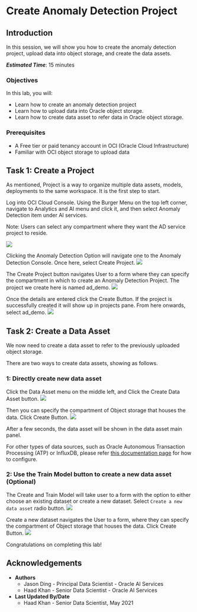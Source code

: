 #  Create Anomaly Detection Project

## Introduction

In this session, we will show you how to create the anomaly detection project, upload data into object storage, and create the data assets.

***Estimated Time***: 15 minutes

### Objectives

In this lab, you will:
- Learn how to create an anomaly detection project
- Learn how to upload data into Oracle object storage.
- Learn how to create data asset to refer data in Oracle object storage.

### Prerequisites

- A Free tier or paid tenancy account in OCI (Oracle Cloud Infrastructure)
- Familiar with OCI object storage to upload data

## Task 1: Create a Project

As mentioned, Project is a way to organize multiple data assets, models, deployments to the same workspace. It is the first step to start.

Log into OCI Cloud Console. Using the Burger Menu on the top left corner, navigate to Analytics and AI menu and click it, and then select Anomaly Detection item under AI services.

Note: Users can select any compartment where they want the AD service project to reside.

![](../images/1_navigate_to_ad_menu.png " ")

Clicking the Anomaly Detection Option will navigate one to the Anomaly Detection Console. Once here, select Create Project.
![](../images/2_create_project.png " ")

The Create Project button navigates User to a form where they can specify the compartment in which to create an Anomaly Detection Project. The project we create here is named ad_demo.
![](../images/3_project_created.png " ")

Once the details are entered click the Create Button. If the project is successfully created it will show up in projects pane. From here onwards, select ad_demo.
![](../images/4_project_pane.png " ")

## Task 2: Create a Data Asset

We now need to create a data asset to refer to the previously uploaded object storage.

There are two ways to create data assets, showing as follows.

### 1: Directly create new data asset

Click the Data Asset menu on the middle left, and Click the Create Data Asset button.
![](../images/data-asset-1-create-directly-page.png " ")

Then you can specify the compartment of Object storage that houses the data. Click Create Button.
![](../images/7_create_data_asset_form.png " ")

After a few seconds, the data asset will be shown in the data asset main panel.

For other types of data sources, such as Oracle Autonomous Transaction Processing (ATP) or InfluxDB, please refer [this documentation page](https://docs.oracle.com/en-us/iaas/anomaly/using/add-data-assets.htm#add-data-assets) for how to configure.

### 2: Use the Train Model button to create a new data asset (Optional)

The Create and Train Model will take user to a form with the option to either choose an existing dataset or create a new dataset. Select `Create a new data asset` radio button.
![](../images/6_specify_ocs.png " ")

Create a new dataset navigates the User to a form, where they can specify the compartment of Object storage that houses the data. Click Create Button.
![](../images/7_create_data_asset_form.png " ")


Congratulations on completing this lab!

## Acknowledgements

* **Authors**
    * Jason Ding - Principal Data Scientist - Oracle AI Services
    * Haad Khan - Senior Data Scientist - Oracle AI Services
* **Last Updated By/Date**
    * Haad Khan - Senior Data Scientist, May 2021
